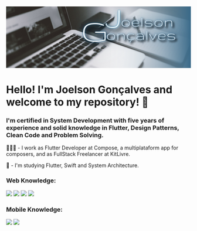 ![](https://raw.githubusercontent.com/joelsongsouzza/joelsongsouzza/master/Design%20sem%20nome-2.png)

# Hello! I'm Joelson Gonçalves and welcome to my repository! 👋

### I'm certified in System Development with five years of experience and solid knowledge in Flutter, Design Patterns, Clean Code and Problem Solving.

👨🏻‍💻 - I work as Flutter Developer at Compose, a multiplataform app for composers, and as FullStack Freelancer at KitLivre.

🧠 - I'm studying Flutter, Swift and System Architecture.

### Web Knowledge: 
![](https://img.shields.io/badge/HTML5-E34F26?style=for-the-badge&logo=html5&logoColor=white)
![](https://img.shields.io/badge/CSS3-1572B6?style=for-the-badge&logo=css3&logoColor=white)
![](https://img.shields.io/badge/JavaScript-F7DF1E?style=for-the-badge&logo=javascript&logoColor=black)
![](https://img.shields.io/badge/Node.js-43853D?style=for-the-badge&logo=node.js&logoColor=white)

### Mobile Knowledge:
![](https://img.shields.io/badge/Swift-FA7343?style=for-the-badge&logo=swift&logoColor=white)
![](https://img.shields.io/badge/Flutter-02569B?style=for-the-badge&logo=flutter&logoColor=white)
